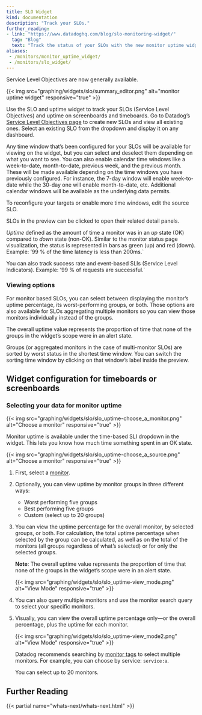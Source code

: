 ```yaml
---
title: SLO Widget
kind: documentation
description: "Track your SLOs."
further_reading:
- link: "https://www.datadoghq.com/blog/slo-monitoring-widget/"
  tag: "Blog"
  text: "Track the status of your SLOs with the new monitor uptime widget"
aliases:
 - /monitors/monitor_uptime_widget/
 - /monitors/slo_widget/
---
```


<div class="alert alert-info">
Service Level Objectives are now generally available.
</div>

{{< img src="graphing/widgets/slo/summary_editor.png" alt="monitor uptime widget" responsive="true" >}}

Use the SLO and uptime widget to track your SLOs (Service Level Objectives) and uptime on screenboards and timeboards. Go to Datadog’s [Service Level Objectives page][1] to create new SLOs and view all existing ones. Select an existing SLO from the dropdown and display it on any dashboard.

Any time window that’s been configured for your SLOs will be available for viewing on the widget, but you can select and deselect them depending on what you want to see. You can also enable calendar time windows like a week-to-date, month-to-date, previous week, and the previous month. These will be made available depending on the time windows you have previously configured. For instance, the 7-day window will enable week-to-date while the 30-day one will enable month-to-date, etc. Additional calendar windows will be available as the underlying data permits.

To reconfigure your targets or enable more time windows, edit the source SLO. 

SLOs in the preview can be clicked to open their related detail panels.

*Uptime* defined as the amount of time a monitor was in an *up* state (OK) compared to *down* state (non-OK). Similar to the monitor status page visualization, the status is represented in bars as green (up) and red (down). Example: ’99 % of the time latency is less than 200ms.`

You can also track success rate and event-based SLIs (Service Level Indicators). Example: ’99 % of requests are successful.`

### Viewing options

For monitor based SLOs, you can select between displaying the monitor’s uptime percentage, its worst-performing groups, or both. Those options are also available for SLOs aggregating multiple monitors so you can view those monitors individually instead of the groups. 

The overall uptime value represents the proportion of time that none of the groups in the widget’s scope were in an alert state.

Groups (or aggregated monitors in the case of multi-monitor SLOs) are sorted by worst status in the shortest time window. You can switch the sorting time window by clicking on that window’s label inside the preview. 

## Widget configuration for timeboards or screenboards

### Selecting your data for monitor uptime

{{< img src="graphing/widgets/slo/slo_uptime-choose_a_monitor.png" alt="Choose a monitor" responsive="true" >}}

Monitor uptime is available under the time-based SLI dropdown in the widget. This lets you know how much time something spent in an OK state.

{{< img src="graphing/widgets/slo/slo_uptime-choose_a_source.png" alt="Choose a monitor" responsive="true" >}}

1. First, select a [monitor](#supported-monitor-types).

2. Optionally, you can view uptime by monitor groups in three different ways:

    * Worst performing five groups
    * Best performing five groups
    * Custom (select up to 20 groups)

3. You can view the uptime percentage for the overall monitor, by selected groups, or both. For calculation, the total uptime percentage when selected by the group can be calculated, as well as on the total of the monitors (all groups regardless of what’s selected) or for only the selected groups.

    **Note**: The overall uptime value represents the proportion of time that none of the groups in the widget’s scope were in an alert state. 

    {{< img src="graphing/widgets/slo/slo_uptime-view_mode.png" alt="View Mode" responsive="true" >}}

4. You can also query multiple monitors and use the monitor search query to select your specific monitors.

5. Visually, you can view the overall uptime percentage only—or the overall percentage, plus the uptime for each monitor.

    {{< img src="graphing/widgets/slo/slo_uptime-view_mode2.png" alt="View Mode" responsive="true" >}}

    Datadog recommends searching by [monitor tags][2] to select multiple monitors. For example, you can choose by service: `service:a`.

    You can select up to 20 monitors.

## Further Reading

{{< partial name="whats-next/whats-next.html" >}}

[1]: https://app.datadoghq.com/slo
[2]: /tagging/using_tags/?tab=assignment#monitors
